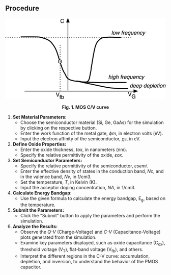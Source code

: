 ## Procedure
<div align="center">
<img src="images/peq.jpg"  />
<p><strong>Fig. 1. MOS C/V curve</strong></p>
</div>


1.  **Set Material Parameters:**
    *   Choose the semiconductor material (Si, Ge, GaAs) for the simulation by clicking on the respective button.
    *   Enter the work function of the metal gate, _ϕm_, in electron volts (eV).
    *   Input the electron affinity of the semiconductor, _χs_, in eV.
2.  **Define Oxide Properties:**
    *   Enter the oxide thickness, _tox_, in nanometers (nm).
    *   Specify the relative permittivity of the oxide, _εox_.
3.  **Set Semiconductor Parameters:**
    *   Specify the relative permittivity of the semiconductor, _εsemi_.
    *   Enter the effective density of states in the conduction band, _Nc_, and in the valence band, _Nv_, in 1/cm3.
    *   Set the temperature, _T_, in Kelvin (K).
    *   Input the acceptor doping concentration, _NA_, in 1/cm3.
4.  **Calculate Energy Bandgap:**
    *   Use the given formula to calculate the energy bandgap, E<sub>g</sub>, based on the temperature.
5.  **Submit the Parameters:**
    *   Click the "Submit" button to apply the parameters and perform the simulation.
6.  **Analyze the Results:**
    *   Observe the _Q-V_ (Charge-Voltage) and _C-V_ (Capacitance-Voltage) plots generated from the simulation.
    *   Examine key parameters displayed, such as oxide capacitance (C<sub>ox</sub>), threshold voltage (V<sub>T</sub>), flat-band voltage (V<sub>fb</sub>), and others.
    *   Interpret the different regions in the C-V curve: accumulation, depletion, and inversion, to understand the behavior of the PMOS capacitor.
